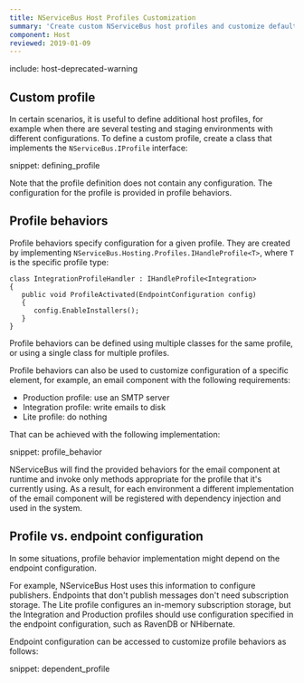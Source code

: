 ```yaml
---
title: NServiceBus Host Profiles Customization 
summary: 'Create custom NServiceBus host profiles and customize default NServiceBus host profiles.'
component: Host
reviewed: 2019-01-09
---
```


include: host-deprecated-warning

## Custom profile

In certain scenarios, it is useful to define additional host profiles, for example when there are several testing and staging environments with different configurations. To define a custom profile, create a class that implements the `NServiceBus.IProfile` interface:

snippet: defining_profile

Note that the profile definition does not contain any configuration. The configuration for the profile is provided in profile behaviors.


## Profile behaviors

Profile behaviors specify configuration for a given profile. They are created by implementing `NServiceBus.Hosting.Profiles.IHandleProfile<T>`, where `T` is the specific profile type:

```
class IntegrationProfileHandler : IHandleProfile<Integration>
{
   public void ProfileActivated(EndpointConfiguration config)
   {
      config.EnableInstallers();
   }
}
```

Profile behaviors can be defined using multiple classes for the same profile, or using a single class for multiple profiles.

Profile behaviors can also be used to customize configuration of a specific element, for example, an email component with the following requirements:

 * Production profile: use an SMTP server
 * Integration profile: write emails to disk
 * Lite profile: do nothing

That can be achieved with the following implementation:

snippet: profile_behavior

NServiceBus will find the provided behaviors for the email component at runtime and invoke only methods appropriate for the profile that it's currently using. As a result, for each environment a different implementation of the email component will be registered with dependency injection and used in the system. 


## Profile vs. endpoint configuration

In some situations, profile behavior implementation might depend on the endpoint configuration. 

For example, NServiceBus Host uses this information to configure publishers. Endpoints that don't publish messages don't need subscription storage. The Lite profile configures an in-memory subscription storage, but the Integration and Production profiles should use configuration specified in the endpoint configuration, such as RavenDB or NHibernate.

Endpoint configuration can be accessed to customize profile behaviors as follows:

snippet: dependent_profile